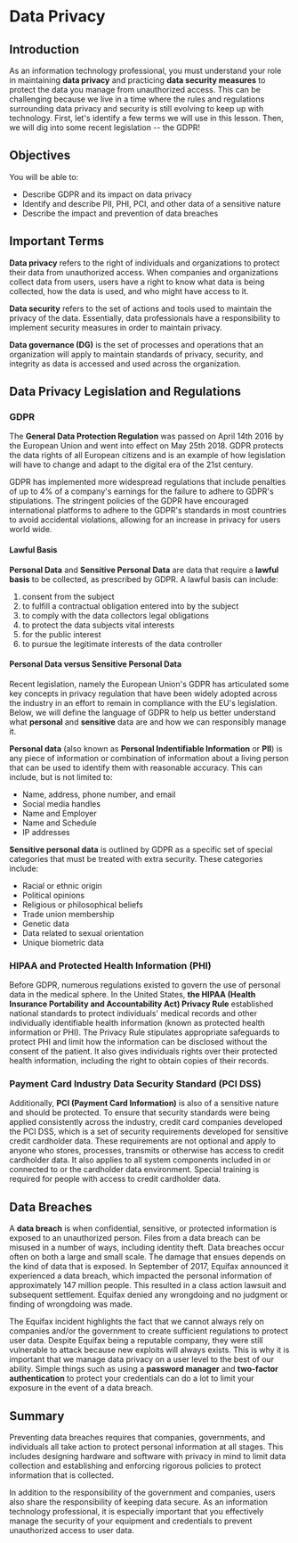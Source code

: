 # Data Privacy

## Introduction
As an information technology professional, you must understand your role in maintaining **data privacy** and practicing **data security measures** to protect the data you manage from unauthorized access. This can be challenging because we live in a time where the rules and regulations surrounding data privacy and security is still evolving to keep up with technology. First, let's identify a few terms we will use in this lesson. Then, we will dig into some recent legislation -- the GDPR!

## Objectives
You will be able to:
* Describe GDPR and its impact on data privacy
* Identify and describe PII, PHI, PCI, and other data of a sensitive nature
* Describe the impact and prevention of data breaches

## Important Terms
__Data privacy__ refers to the right of individuals and organizations to protect their data from unauthorized access. When companies and organizations collect data from users, users have a right to know what data is being collected, how the data is used, and who might have access to it. 

__Data security__ refers to the set of actions and tools used to maintain the privacy of the data. Essentially, data professionals have a responsibility to implement security measures in order to maintain privacy. 

__Data governance (DG)__ is the set of processes and operations that an organization will apply to maintain standards of privacy, security, and integrity as data is accessed and used across the organization. 

## Data Privacy Legislation and Regulations

### GDPR
The __General Data Protection Regulation__ was passed on April 14th 2016 by the European Union and went into effect on May 25th 2018. GDPR protects the data rights of all European citizens and is an example of how legislation will have to change and adapt to the digital era of the 21st century.

GDPR has implemented more widespread regulations that include penalties of up to 4% of a company's earnings for the failure to adhere to GDPR's stipulations. The stringent policies of the GDPR have encouraged international platforms to adhere to the GDPR's standards in most countries to avoid accidental violations, allowing for an increase in privacy for users world wide.

#### Lawful Basis
__Personal Data__ and __Sensitive Personal Data__ are data that require a __lawful basis__ to be collected, as prescribed by GDPR. A lawful basis can include:
1. consent from the subject
2. to fulfill a contractual obligation entered into by the subject
3. to comply with the data collectors legal obligations
4. to protect the data subjects vital interests
5. for the public interest
6. to pursue the legitimate interests of the data controller

#### Personal Data versus Sensitive Personal Data
Recent legislation, namely the European Union's GDPR has articulated some key concepts in privacy regulation that have been widely adopted across the industry in an effort to remain in compliance with the EU's legislation. Below, we will define the language of GDPR to help us better understand what __personal__ and __sensitive__ data are and how we can responsibly manage it. 

__Personal data__ (also known as __Personal Indentifiable Information__ or __PII__) is any piece of information or combination of information about a living person that can be used to identify them with reasonable accuracy. This can include, but is not limited to:
* Name, address, phone number, and email
* Social media handles
* Name and Employer
* Name and Schedule
* IP addresses

__Sensitive personal data__ is outlined by GDPR as a specific set of special categories that must be treated with extra security. These categories include:
* Racial or ethnic origin
* Political opinions
* Religious or philosophical beliefs
* Trade union membership
* Genetic data
* Data related to sexual orientation
* Unique biometric data


### HIPAA and Protected Health Information (PHI)
Before GDPR, numerous regulations existed to govern the use of personal data in the medical sphere. In the United States, __the HIPAA (Health Insurance Portability and Accountability Act) Privacy Rule__ established national standards to protect individuals' medical records and other individually identifiable health information (known as protected health information or PHI). The Privacy Rule stipulates appropriate safeguards to protect PHI and limit how the information can be disclosed without the consent of the patient. It also gives individuals rights over their protected health information, including the right to obtain copies of their records. 


### Payment Card Industry Data Security Standard (PCI DSS)
Additionally, __PCI (Payment Card Information)__ is also of a sensitive nature and should be protected. To ensure that security standards were being applied consistently across the industry, credit card companies developed the PCI DSS, which is a set of security requirements developed for sensitive credit cardholder data. These requirements are not optional and apply to anyone who stores, processes, transmits or otherwise has access to credit cardholder data. It also applies to all system components included in or connected to or the cardholder data environment. Special training is required for people with access to credit cardholder data.

## Data Breaches
A __data breach__ is when confidential, sensitive, or protected information is exposed to an unauthorized person. Files from a data breach can be misused in a number of ways, including identity theft. Data breaches occur often on both a large and small scale. The damage that ensues depends on the kind of data that is exposed. In September of 2017, Equifax announced it experienced a data breach, which impacted the personal information of approximately 147 million people.  This resulted in a class action lawsuit and subsequent settlement. Equifax denied any wrongdoing and no judgment or finding of wrongdoing was made.

The Equifax incident highlights the fact that we cannot always rely on companies and/or the government to create sufficient regulations to protect user data. Despite Equifax being a reputable company, they were still vulnerable to attack because new exploits will always exists. This is why it is important that we manage data privacy on a user level to the best of our ability. Simple things such as using a __password manager__ and __two-factor authentication__ to protect your credentials can do a lot to limit your exposure in the event of a data breach.

## Summary
Preventing data breaches requires that companies, governments, and individuals all take action to protect personal information at all stages. This includes designing hardware and software with privacy in mind to limit data collection
and establishing and enforcing rigorous policies to protect information that is collected.

In addition to the responsibility of the government and companies, users also share the responsibility of keeping data secure. As an information technology professional, it is especially important that you effectively manage the security of your equipment and credentials to prevent unauthorized access to user data. 
